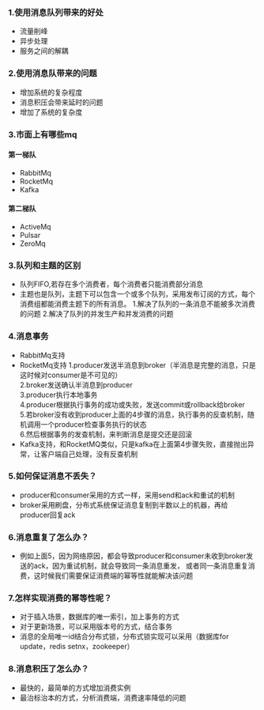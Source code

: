 ### 1.使用消息队列带来的好处
* 流量削峰
* 异步处理
* 服务之间的解耦

### 2.使用消息队带来的问题
* 增加系统的复杂程度
* 消息积压会带来延时的问题
* 增加了系统的复杂度

### 3.市面上有哪些mq
#### 第一梯队
* RabbitMq
* RocketMq
* Kafka
#### 第二梯队
* ActiveMq
* Pulsar
* ZeroMq

### 3.队列和主题的区别
* 队列FIFO,若存在多个消费者，每个消费者只能消费部分消息
* 主题也是队列，主题下可以包含一个或多个队列，采用发布订阅的方式，每个消费组都能消费主题下的所有消息。
  1.解决了队列的一条消息不能被多次消费的问题
  2.解决了队列的并发生产和并发消费的问题
  
### 4.消息事务
* RabbitMq支持
* RocketMq支持
  1.producer发送半消息到broker（半消息是完整的消息，只是这时候对consumer是不可见的）<br>
  2.broker发送确认半消息到producer<br>
  3.producer执行本地事务<br>
  4.producer根据执行事务的成功或失败，发送commit或rollback给broker<br>
  5.若broker没有收到producer上面的4步骤的消息，执行事务的反查机制，随机调用一个producer检查事务执行的状态<br>
  6.然后根据事务的发查机制，来判断消息是提交还是回滚<br>
* Kafka支持，和RocketMQ类似，只是kafka在上面第4步骤失败，直接抛出异常，让客户端自己处理，没有反查机制

### 5.如何保证消息不丢失？
* producer和consumer采用的方式一样，采用send和ack和重试的机制
* broker采用刷盘，分布式系统保证消息复制到半数以上的机器，再给producer回复ack

### 6.消息重复了怎么办？
* 例如上面5，因为网络原因，都会导致producer和consumer未收到broker发送的ack，因为重试机制，就会导致同一条消息重发，
或者同一条消息重复消费，这时候我们需要保证消费端的幂等性就能解决该问题

### 7.怎样实现消费的幂等性呢？
* 对于插入场景，数据库的唯一索引，加上事务的方式
* 对于更新场景，可以采用版本号的方式，结合事务
* 消息的全局唯一id结合分布式锁，分布式锁实现可以采用（数据库for update，redis setnx，zookeeper）

### 8.消息积压了怎么办？
* 最快的，最简单的方式增加消费实例
* 最治标治本的方式，分析消费端，消费速率降低的问题
